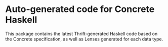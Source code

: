 # Auto-generated code for Concrete Haskell

This package contains the latest Thrift-generated Haskell code based on the Concrete specification, as well as Lenses generated for each data type.
